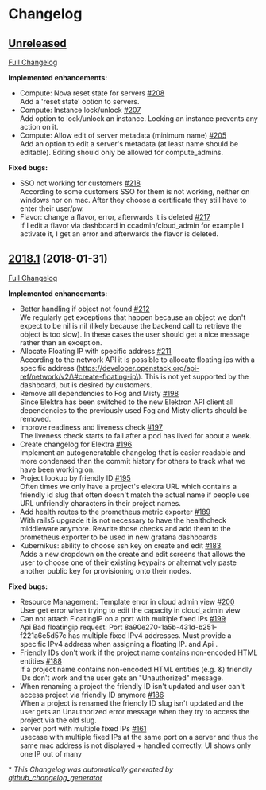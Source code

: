   # Changelog

## [Unreleased](https://github.com/sapcc/elektra/tree/HEAD)

[Full Changelog](https://github.com/sapcc/elektra/compare/2018.1...HEAD)

**Implemented enhancements:**

- Compute: Nova reset state for servers [\#208](https://github.com/sapcc/elektra/issues/208)   
Add a 'reset state' option to servers.
- Compute: Instance lock/unlock [\#207](https://github.com/sapcc/elektra/issues/207)   
Add option to lock/unlock an instance. Locking an instance prevents any action on it.
- Compute: Allow edit of server metadata \(minimum name\) [\#205](https://github.com/sapcc/elektra/issues/205)   
Add an option to edit a server's metadata \(at least name should be editable\). Editing should only be allowed for compute\_admins.

**Fixed bugs:**

- SSO not working for customers [\#218](https://github.com/sapcc/elektra/issues/218)   
According to some customers SSO for them is not working, neither on windows nor on mac. After they choose a certificate they still have to enter their user/pw.
- Flavor: change a flavor, error, afterwards it is deleted [\#217](https://github.com/sapcc/elektra/issues/217)   
If I edit a flavor via dashboard in ccadmin/cloud\_admin for example I activate it, I get an error and afterwards the flavor is deleted.

## [2018.1](https://github.com/sapcc/elektra/tree/2018.1) (2018-01-31)

[Full Changelog](https://github.com/sapcc/elektra/compare/2018.0...2018.1)

**Implemented enhancements:**

- Better handling if object not found [\#212](https://github.com/sapcc/elektra/issues/212)   
We regularly get exceptions that happen because an object we don't expect to be nil is nil \(likely because the backend call to retrieve the object is too slow\). In these cases the user should get a nice message rather than an exception.
- Allocate Floating IP with specific address [\#211](https://github.com/sapcc/elektra/issues/211)   
According to the network API it is possible to allocate floating ips with a specific address \(https://developer.openstack.org/api-ref/network/v2/\#create-floating-ip\). This is not yet supported by the dashboard, but is desired by customers.
- Remove all dependencies to Fog and Misty [\#198](https://github.com/sapcc/elektra/issues/198)   
Since Elektra has been switched to the new Elektron API client all dependencies to the previously used Fog and Misty clients should be removed.
- Improve readiness and liveness check [\#197](https://github.com/sapcc/elektra/issues/197)   
The liveness check starts to fail after a pod has lived for about a week.
- Create changelog for Elektra [\#196](https://github.com/sapcc/elektra/issues/196)   
Implement an autogeneratable changelog that is easier readable and more condensed than the commit history for others to track what we have been working on.
- Project lookup by friendly ID  [\#195](https://github.com/sapcc/elektra/issues/195)   
Often times we only have a project's elektra URL which contains a friendly id slug that often doesn't match the actual name if people use URL unfriendly characters in their project names.
- Add health routes to the prometheus metric exporter [\#189](https://github.com/sapcc/elektra/issues/189)   
With rails5 upgrade it is not necessary to have the healthcheck middleware anymore. Rewrite those checks and add them to the prometheus exporter to be used in new grafana dashboards
- Kubernikus: ability to choose ssh key on create and edit [\#183](https://github.com/sapcc/elektra/pull/183)   
Adds a new dropdown on the create and edit screens that allows the user to choose one of their existing keypairs or alternatively paste another public key for provisioning onto their nodes.

**Fixed bugs:**

- Resource Management: Template error in cloud admin view [\#200](https://github.com/sapcc/elektra/issues/200)   
User get error when trying to edit the capacity in cloud\_admin view
- Can not attach FloatingIP on a port with multiple fixed IPs [\#199](https://github.com/sapcc/elektra/issues/199)   
Api Bad floatingip request: Port 8a90e270-1a5b-431d-b251-f221a6e5d57c has multiple fixed IPv4 addresses. Must provide a specific IPv4 address when assigning a floating IP. and Api .
- Friendly IDs don't work if the project name contains non-encoded HTML entities [\#188](https://github.com/sapcc/elektra/issues/188)   
If a project name contains non-encoded HTML entities \(e.g. &\) friendly IDs don't work and the user gets an "Unauthorized" message.
- When renaming a project the friendly ID isn't updated and user can't access project via friendly ID anymore [\#186](https://github.com/sapcc/elektra/issues/186)   
When a project is renamed the friendly ID slug isn't updated and the user gets an Unauthorized error message when they try to access the project via the old slug.
- server port with multiple fixed IPs [\#161](https://github.com/sapcc/elektra/issues/161)   
usecase with multiple fixed IPs at the same port on a server and thus the same mac address is not displayed + handled correctly. UI shows only one IP out of many



\* *This Changelog was automatically generated by [github_changelog_generator](https://github.com/skywinder/Github-Changelog-Generator)*
